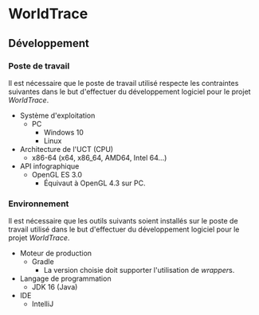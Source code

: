 # WorldTrace

## Développement

### Poste de travail
Il est nécessaire que le poste de travail utilisé respecte les contraintes suivantes dans le but d'effectuer du développement logiciel pour le projet *WorldTrace*.

- Système d'exploitation
  - PC
    - Windows 10
    - Linux
- Architecture de l'UCT (CPU)
  - x86-64 (x64, x86_64, AMD64, Intel 64...)
- API infographique
  - OpenGL ES 3.0
    - Équivaut à OpenGL 4.3 sur PC.

### Environnement
Il est nécessaire que les outils suivants soient installés sur le poste de travail utilisé dans le but d'effectuer du développement logiciel pour le projet *WorldTrace*.

- Moteur de production
  - Gradle
    - La version choisie doit supporter l'utilisation de *wrapper*s.
- Langage de programmation
  - JDK 16 (Java)
- IDE
  - IntelliJ
